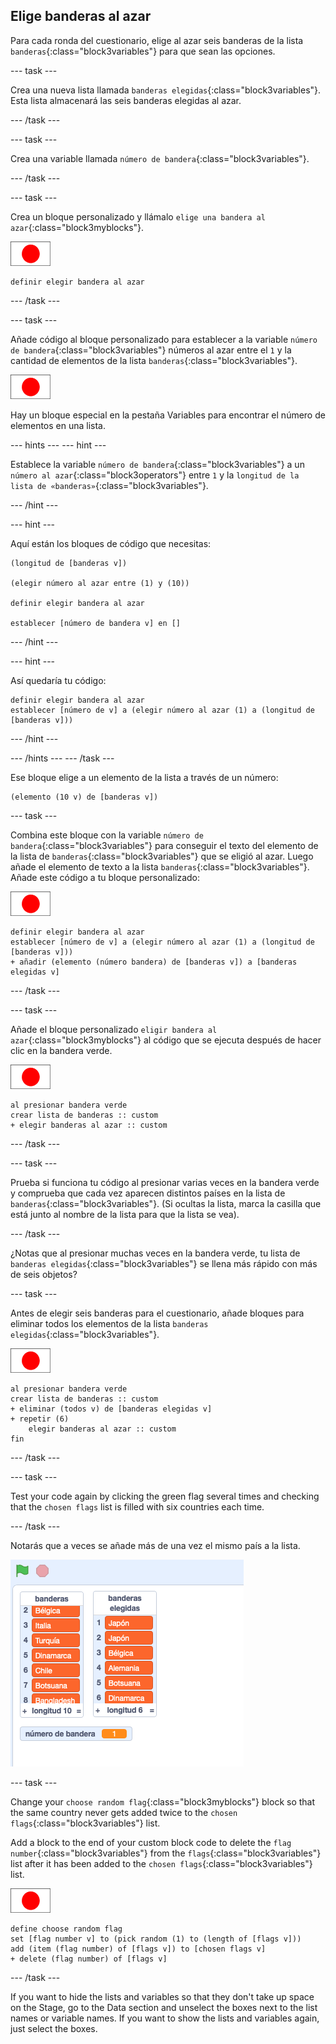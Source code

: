 ## Elige banderas al azar

Para cada ronda del cuestionario, elige al azar seis banderas de la lista `banderas`{:class="block3variables"} para que sean las opciones.

\--- task \---

Crea una nueva lista llamada `banderas elegidas`{:class="block3variables"}. Esta lista almacenará las seis banderas elegidas al azar.

\--- /task \---

\--- task \---

Crea una variable llamada `número de bandera`{:class="block3variables"}.

\--- /task \---

\--- task \---

Crea un bloque personalizado y llámalo `elige una bandera al azar`{:class="block3myblocks"}.

![Flag sprite](images/flag-sprite.png)

```blocks3
definir elegir bandera al azar
```

\--- /task \---

\--- task \---

Añade código al bloque personalizado para establecer a la variable `número de bandera`{:class="block3variables"} números al azar entre el `1` y la cantidad de elementos de la lista `banderas`{:class="block3variables"}.

![Flag sprite](images/flag-sprite.png)

Hay un bloque especial en la pestaña Variables para encontrar el número de elementos en una lista.

\--- hints \--- \--- hint \---

Establece la variable `número de bandera`{:class="block3variables"} a un `número al azar`{:class="block3operators"} entre `1` y la `longitud de la lista de «banderas»`{:class="block3variables"}.

\--- /hint \---

\--- hint \---

Aquí están los bloques de código que necesitas:

```blocks3
(longitud de [banderas v])

(elegir número al azar entre (1) y (10))

definir elegir bandera al azar

establecer [número de bandera v] en []
```

\--- /hint \---

\--- hint \---

Así quedaría tu código:

```blocks3
definir elegir bandera al azar
establecer [número de v] a (elegir número al azar (1) a (longitud de [banderas v]))
```

\--- /hint \---

\--- /hints \--- \--- /task \---

Ese bloque elige a un elemento de la lista a través de un número:

```blocks3
(elemento (10 v) de [banderas v])
```

\--- task \---

Combina este bloque con la variable `número de bandera`{:class="block3variables"} para conseguir el texto del elemento de la lista de `banderas`{:class="block3variables"} que se eligió al azar. Luego añade el elemento de texto a la lista `banderas`{:class="block3variables"}. Añade este código a tu bloque personalizado:

![Flag sprite](images/flag-sprite.png)

```blocks3
definir elegir bandera al azar
establecer [número de v] a (elegir número al azar (1) a (longitud de [banderas v]))
+ añadir (elemento (número bandera) de [banderas v]) a [banderas elegidas v]
```

\--- /task \---

\--- task \---

Añade el bloque personalizado `eligir bandera al azar`{:class="block3myblocks"} al código que se ejecuta después de hacer clic en la bandera verde.

![Flag sprite](images/flag-sprite.png)

```blocks3
al presionar bandera verde
crear lista de banderas :: custom
+ elegir banderas al azar :: custom
```

\--- /task \---

\--- task \---

Prueba si funciona tu código al presionar varias veces en la bandera verde y comprueba que cada vez aparecen distintos países en la lista de `banderas`{:class="block3variables"}. (Si ocultas la lista, marca la casilla que está junto al nombre de la lista para que la lista se vea).

\--- /task \---

¿Notas que al presionar muchas veces en la bandera verde, tu lista de `banderas elegidas`{:class="block3variables"} se llena más rápido con más de seis objetos?

\--- task \---

Antes de elegir seis banderas para el cuestionario, añade bloques para eliminar todos los elementos de la lista `banderas elegidas`{:class="block3variables"}.

![Flag sprite](images/flag-sprite.png)

```blocks3
al presionar bandera verde
crear lista de banderas :: custom
+ eliminar (todos v) de [banderas elegidas v]
+ repetir (6)
    elegir banderas al azar :: custom
fin
```

\--- /task \---

\--- task \---

Test your code again by clicking the green flag several times and checking that the `chosen flags` list is filled with six countries each time.

\--- /task \---

Notarás que a veces se añade más de una vez el mismo país a la lista.

![Duplicate countries](images/duplicate-countries.png)

\--- task \---

Change your `choose random flag`{:class="block3myblocks"} block so that the same country never gets added twice to the `chosen flags`{:class="block3variables"} list.

Add a block to the end of your custom block code to delete the `flag number`{:class="block3variables"} from the `flags`{:class="block3variables"} list after it has been added to the `chosen flags`{:class="block3variables"} list.

![Flag sprite](images/flag-sprite.png)

```blocks3
define choose random flag
set [flag number v] to (pick random (1) to (length of [flags v]))
add (item (flag number) of [flags v]) to [chosen flags v]
+ delete (flag number) of [flags v]
```

\--- /task \---

If you want to hide the lists and variables so that they don't take up space on the Stage, go to the Data section and unselect the boxes next to the list names or variable names. If you want to show the lists and variables again, just select the boxes.